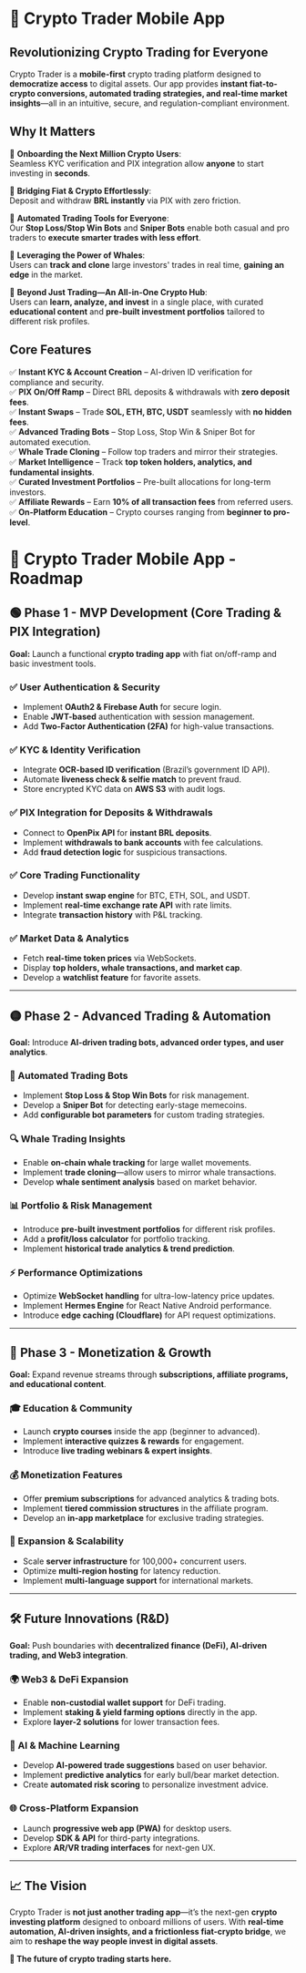 # 🚀 Crypto Trader Mobile App  

## **Revolutionizing Crypto Trading for Everyone**  

Crypto Trader is a **mobile-first** crypto trading platform designed to **democratize access** to digital assets. Our app provides **instant fiat-to-crypto conversions, automated trading strategies, and real-time market insights**—all in an intuitive, secure, and regulation-compliant environment.

## **Why It Matters**  

🔹 **Onboarding the Next Million Crypto Users**:  
Seamless KYC verification and PIX integration allow **anyone** to start investing in **seconds**.  

🔹 **Bridging Fiat & Crypto Effortlessly**:  
Deposit and withdraw **BRL instantly** via PIX with zero friction.  

🔹 **Automated Trading Tools for Everyone**:  
Our **Stop Loss/Stop Win Bots** and **Sniper Bots** enable both casual and pro traders to **execute smarter trades with less effort**.  

🔹 **Leveraging the Power of Whales**:  
Users can **track and clone** large investors' trades in real time, **gaining an edge** in the market.  

🔹 **Beyond Just Trading—An All-in-One Crypto Hub**:  
Users can **learn, analyze, and invest** in a single place, with curated **educational content** and **pre-built investment portfolios** tailored to different risk profiles.  

## **Core Features**  

✅ **Instant KYC & Account Creation** – AI-driven ID verification for compliance and security.  
✅ **PIX On/Off Ramp** – Direct BRL deposits & withdrawals with **zero deposit fees**.  
✅ **Instant Swaps** – Trade **SOL, ETH, BTC, USDT** seamlessly with **no hidden fees**.  
✅ **Advanced Trading Bots** – Stop Loss, Stop Win & Sniper Bot for automated execution.  
✅ **Whale Trade Cloning** – Follow top traders and mirror their strategies.  
✅ **Market Intelligence** – Track **top token holders, analytics, and fundamental insights**.  
✅ **Curated Investment Portfolios** – Pre-built allocations for long-term investors.  
✅ **Affiliate Rewards** – Earn **10% of all transaction fees** from referred users.  
✅ **On-Platform Education** – Crypto courses ranging from **beginner to pro-level**.  

# 🚀 Crypto Trader Mobile App - Roadmap  

## **🟢 Phase 1 - MVP Development (Core Trading & PIX Integration)**  
**Goal:** Launch a functional **crypto trading app** with fiat on/off-ramp and basic investment tools.  

### ✅ User Authentication & Security  
- Implement **OAuth2 & Firebase Auth** for secure login.  
- Enable **JWT-based** authentication with session management.  
- Add **Two-Factor Authentication (2FA)** for high-value transactions.  

### ✅ KYC & Identity Verification  
- Integrate **OCR-based ID verification** (Brazil’s government ID API).  
- Automate **liveness check & selfie match** to prevent fraud.  
- Store encrypted KYC data on **AWS S3** with audit logs.  

### ✅ PIX Integration for Deposits & Withdrawals  
- Connect to **OpenPix API** for **instant BRL deposits**.  
- Implement **withdrawals to bank accounts** with fee calculations.  
- Add **fraud detection logic** for suspicious transactions.  

### ✅ Core Trading Functionality  
- Develop **instant swap engine** for BTC, ETH, SOL, and USDT.  
- Implement **real-time exchange rate API** with rate limits.  
- Integrate **transaction history** with P&L tracking.  

### ✅ Market Data & Analytics  
- Fetch **real-time token prices** via WebSockets.  
- Display **top holders, whale transactions, and market cap**.  
- Develop a **watchlist feature** for favorite assets.  

---

## **🟡 Phase 2 - Advanced Trading & Automation**  
**Goal:** Introduce **AI-driven trading bots, advanced order types, and user analytics**.  

### 🔄 Automated Trading Bots  
- Implement **Stop Loss & Stop Win Bots** for risk management.  
- Develop a **Sniper Bot** for detecting early-stage memecoins.  
- Add **configurable bot parameters** for custom trading strategies.  

### 🔍 Whale Trading Insights  
- Enable **on-chain whale tracking** for large wallet movements.  
- Implement **trade cloning**—allow users to mirror whale transactions.  
- Develop **whale sentiment analysis** based on market behavior.  

### 📊 Portfolio & Risk Management  
- Introduce **pre-built investment portfolios** for different risk profiles.  
- Add a **profit/loss calculator** for portfolio tracking.  
- Implement **historical trade analytics & trend prediction**.  

### ⚡ Performance Optimizations  
- Optimize **WebSocket handling** for ultra-low-latency price updates.  
- Implement **Hermes Engine** for React Native Android performance.  
- Introduce **edge caching (Cloudflare)** for API request optimizations.  

---

## **🔵 Phase 3 - Monetization & Growth**  
**Goal:** Expand revenue streams through **subscriptions, affiliate programs, and educational content**.  

### 🎓 Education & Community  
- Launch **crypto courses** inside the app (beginner to advanced).  
- Implement **interactive quizzes & rewards** for engagement.  
- Introduce **live trading webinars & expert insights**.  

### 💰 Monetization Features  
- Offer **premium subscriptions** for advanced analytics & trading bots.  
- Implement **tiered commission structures** in the affiliate program.  
- Develop an **in-app marketplace** for exclusive trading strategies.  

### 🚀 Expansion & Scalability  
- Scale **server infrastructure** for 100,000+ concurrent users.  
- Optimize **multi-region hosting** for latency reduction.  
- Implement **multi-language support** for international markets.  

---

## **🛠️ Future Innovations (R&D)**  
**Goal:** Push boundaries with **decentralized finance (DeFi), AI-driven trading, and Web3 integration**.  

### 🌍 Web3 & DeFi Expansion  
- Enable **non-custodial wallet support** for DeFi trading.  
- Implement **staking & yield farming options** directly in the app.  
- Explore **layer-2 solutions** for lower transaction fees.  

### 🤖 AI & Machine Learning  
- Develop **AI-powered trade suggestions** based on user behavior.  
- Implement **predictive analytics** for early bull/bear market detection.  
- Create **automated risk scoring** to personalize investment advice.  

### 🌐 Cross-Platform Expansion  
- Launch **progressive web app (PWA)** for desktop users.  
- Develop **SDK & API** for third-party integrations.  
- Explore **AR/VR trading interfaces** for next-gen UX.  

---

## **📈 The Vision**  

Crypto Trader is **not just another trading app**—it’s the next-gen **crypto investing platform** designed to onboard millions of users. With **real-time automation, AI-driven insights, and a frictionless fiat-crypto bridge**, we aim to **reshape the way people invest in digital assets**.  

**🚀 The future of crypto trading starts here.**
